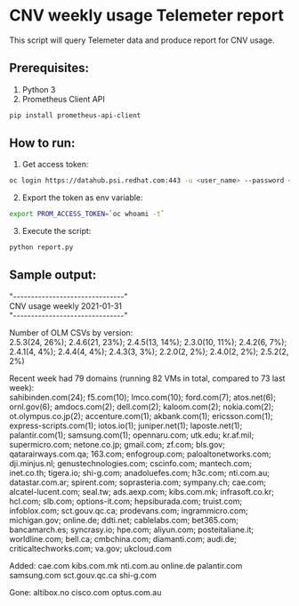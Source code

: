 # CNV weekly usage Telemeter report

This script will query Telemeter data and produce report for CNV usage.

## Prerequisites:
1. Python 3
2. Prometheus Client API
```bash
pip install prometheus-api-client
```
## How to run:
1. Get access token:
```bash
oc login https://datahub.psi.redhat.com:443 -u <user_name> --password <kerberos_password>
```
2. Export the token as env variable:
```bash
export PROM_ACCESS_TOKEN=`oc whoami -t`
```
3. Execute the script:
```bash
python report.py
```

## Sample output:
"-------------------------------"   
CNV usage weekly 2021-01-31  
"-------------------------------"  

Number of OLM CSVs by version:  
 2.5.3(24, 26%); 2.4.6(21, 23%); 2.4.5(13, 14%); 2.3.0(10, 11%); 2.4.2(6, 7%); 2.4.1(4, 4%); 2.4.4(4, 4%); 2.4.3(3, 3%); 2.2.0(2, 2%); 2.4.0(2, 2%); 2.5.2(2, 2%)

Recent week had 79 domains (running 82 VMs in total, compared to 73 last week):  
sahibinden.com(24); f5.com(10); lmco.com(10); ford.com(7); atos.net(6); ornl.gov(6); amdocs.com(2); dell.com(2); kaloom.com(2); nokia.com(2); ot.olympus.co.jp(2); accenture.com(1); akbank.com(1); ericsson.com(1); express-scripts.com(1); iotos.io(1); juniper.net(1); laposte.net(1); palantir.com(1); samsung.com(1); opennaru.com; utk.edu; kr.af.mil; supermicro.com; netone.co.jp; gmail.com; zf.com; bls.gov; qatarairways.com.qa; 163.com; enfogroup.com; paloaltonetworks.com; dji.minjus.nl; genustechnologies.com; cscinfo.com; mantech.com; inet.co.th; tigera.io; shi-g.com; anadoluefes.com; h3c.com; nti.com.au; datastar.com.ar; spirent.com; soprasteria.com; sympany.ch; cae.com; alcatel-lucent.com; seal.tw; ads.aexp.com; kibs.com.mk; infrasoft.co.kr; hcl.com; slb.com; options-it.com; hepsiburada.com; truist.com; infoblox.com; sct.gouv.qc.ca; prodevans.com; ingrammicro.com; michigan.gov; online.de; ddti.net; cablelabs.com; bet365.com; bancamarch.es; syncrasy.io; hpe.com; aliyun.com; posteitaliane.it; worldline.com; bell.ca; cmbchina.com; diamanti.com; audi.de; criticaltechworks.com; va.gov; ukcloud.com

Added: cae.com kibs.com.mk nti.com.au online.de palantir.com samsung.com sct.gouv.qc.ca shi-g.com

Gone: altibox.no cisco.com optus.com.au
